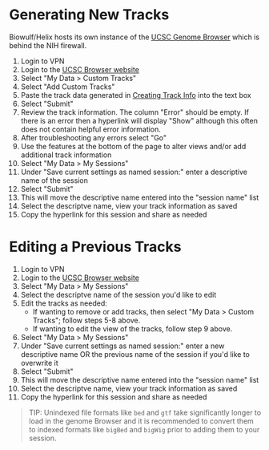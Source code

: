 # Generating New Tracks

Biowulf/Helix hosts its own instance of the [UCSC Genome Browser](https://hpcnihapps.cit.nih.gov/genome/) which is behind the NIH firewall.

1. Login to VPN
2. Login to the [UCSC Browser website](https://hpcnihapps.cit.nih.gov/genome/cgi-bin/hgSession)
3. Select "My Data > Custom Tracks"
4. Select "Add Custom Tracks"
5. Paste the track data generated in [Creating Track Info](https://ccbr.github.io/HowTos/UCSC/creating_track_info/) into the text box
6. Select "Submit"
7. Review the track information. The column "Error" should be empty. If there is an error then a hyperlink will display "Show" although this often does not contain helpful error information.
8. After troubleshooting any errors select "Go"
9. Use the features at the bottom of the page to alter views and/or add additional track information
10. Select "My Data > My Sessions"
11. Under "Save current settings as named session:" enter a descriptive name of the session
12. Select "Submit"
13. This will move the descriptive name entered into the "session name" list
14. Select the descriptve name, view your track information as saved
15. Copy the hyperlink for this session and share as needed

# Editing a Previous Tracks
1. Login to VPN
2. Login to the [UCSC Browser website](https://hpcnihapps.cit.nih.gov/genome/cgi-bin/hgSession)
3. Select "My Data > My Sessions"
4. Select the descriptve name of the session you'd like to edit
5. Edit the tracks as needed:
    - If wanting to remove or add tracks, then select "My Data > Custom Tracks"; follow steps 5-8 above.
    - If wanting to edit the view of the tracks, follow step 9 above.
10. Select "My Data > My Sessions"
11. Under "Save current settings as named session:" enter a new descriptive name OR the previous name of the session if you'd like to overwrite it
12. Select "Submit"
13. This will move the descriptive name entered into the "session name" list
14. Select the descriptve name, view your track information as saved
15. Copy the hyperlink for this session and share as needed

> TIP: Unindexed file formats like `bed` and `gtf` take significantly longer to load in the genome Browser and it is recommended to convert them to indexed formats like `bigBed` and `bigWig` prior to adding them to your session.
